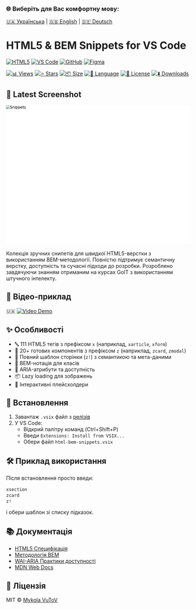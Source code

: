 ### 🌐 Виберіть для Вас комфортну мову:

[🇺🇦 Українська](README.md) | [🇬🇧 English](README.en.md) |
[🇩🇪 Deutsch](README.de.md)

# HTML5 & BEM Snippets for VS Code

<!-- AUTOGEN:STATS -->
[![HTML5](https://img.shields.io/badge/HTML5-E34F26?style=for-the-badge&logo=html5&logoColor=white)](https://developer.mozilla.org/en-US/docs/Web/HTML) [![VS Code](https://img.shields.io/badge/VS_Code-007ACC?style=for-the-badge&logo=visual-studio-code&logoColor=white)](https://code.visualstudio.com/) [![GitHub](https://img.shields.io/badge/GitHub-181717?style=for-the-badge&logo=github&logoColor=white)](https://github.com/) [![Figma](https://img.shields.io/badge/Figma-F24E1E?style=for-the-badge&logo=figma&logoColor=white)](https://www.figma.com/) 

[![📊 Views](https://img.shields.io/endpoint?url=https://raw.githubusercontent.com/VuToV-Mykola/html-vscode-snippets/main/assets/db/visitors-badge.json)](https://github.com/VuToV-Mykola/html-vscode-snippets/graphs/traffic)
[![⭐ Stars](https://img.shields.io/endpoint?url=https://raw.githubusercontent.com/VuToV-Mykola/html-vscode-snippets/main/assets/db/likes-badge.json)](https://github.com/VuToV-Mykola/html-vscode-snippets/actions/workflows/screenshot-and-visitor.yaml)
[![📦 Size](https://img.shields.io/endpoint?url=https://raw.githubusercontent.com/VuToV-Mykola/html-vscode-snippets/main/assets/db/repo-size.json)](https://github.com/VuToV-Mykola/html-vscode-snippets)
[![📝 Language](https://img.shields.io/endpoint?url=https://raw.githubusercontent.com/VuToV-Mykola/html-vscode-snippets/main/assets/db/repo-language.json)](https://github.com/VuToV-Mykola/html-vscode-snippets)
[![📄 License](https://img.shields.io/endpoint?url=https://raw.githubusercontent.com/VuToV-Mykola/html-vscode-snippets/main/assets/db/repo-license.json)](https://github.com/VuToV-Mykola/html-vscode-snippets/blob/main/LICENSE)
[![⬇️ Downloads](https://img.shields.io/endpoint?url=https://raw.githubusercontent.com/VuToV-Mykola/html-vscode-snippets/main/assets/db/downloads-badge.json)](https://github.com/VuToV-Mykola/html-vscode-snippets/releases)

## 📸 Latest Screenshot
![Project Screenshot](assets/screenshot.png)
<!-- END:AUTOGEN -->

Колекція зручних снипетів для швидкої HTML5-верстки з використанням
BEM-методології. Повністю підтримує семантичну верстку, доступність та сучасні
підходи до розробки. Розроблено завдячуючи знанням отриманим на курсах GoIT з
використанням штучного інтелекту.

## 🎥 Відео-приклад

🇺🇦
[![Video Demo](https://img.youtube.com/vi/ZEnn5RbKXUw/0.jpg)](https://www.youtube.com/watch?v=ZEnn5RbKXUw)

## ✨ Особливості

- 🔤 111 HTML5 тегів з префіксом `x` (наприклад, `xarticle`, `xform`)
- 🧩 20+ готових компонентів з префіксом `z` (наприклад, `zcard`, `zmodal`)
- 📄 Повний шаблон сторінки (`z!`) з семантикою та мета-даними
- 🔧 BEM-нотація для класів
- 🦾 ARIA-атрибути та доступність
- 📦 Lazy loading для зображень
- 🧠 Інтерактивні плейсхолдери

## 🚀 Встановлення

1. Завантаж `.vsix` файл з
   [релізів](https://github.com/VuToV-Mykola/html-vscode-snippets/releases/latest)
2. У VS Code:
   - Відкрий палітру команд (Ctrl+Shift+P)
   - Введи `Extensions: Install from VSIX...`
   - Обери файл `html-bem-snippets.vsix`

## 🛠 Приклад використання

Після встановлення просто введи:

```
xsection
zcard
z!
```

і обери шаблон зі списку підказок.

## 📚 Документація

- [HTML5 Специфікація](https://html.spec.whatwg.org/)
- [Методологія BEM](https://en.bem.info/methodology/)
- [WAI-ARIA Практики доступності](https://www.w3.org/WAI/ARIA/apg/)
- [MDN Web Docs](https://developer.mozilla.org/uk/)

## 📜 Ліцензія

MIT © [Mykola VuToV](https://github.com/VuToV-Mykola)
